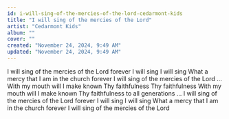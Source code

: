 ```yaml
---
id: i-will-sing-of-the-mercies-of-the-lord-cedarmont-kids
title: "I will sing of the mercies of the Lord"
artist: "Cedarmont Kids"
album: ""
cover: ""
created: "November 24, 2024, 9:49 AM"
updated: "November 24, 2024, 9:49 AM"
---
```


 I will sing of the mercies of the Lord forever
I will sing I will sing
What a mercy that I am in the church forever
I will sing of the mercies of the Lord
… With my mouth will I make known
Thy faithfulness Thy faithfulness
With my mouth will I make known
Thy faithfulness to all generations
… I will sing of the mercies of the Lord forever
I will sing I will sing
What a mercy that I am in the church forever
I will sing of the mercies of the Lord